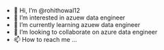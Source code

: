 - 👋 Hi, I’m @rohithowal12
- 👀 I’m interested in azuew data engineer 
- 🌱 I’m currently learning azuew data engineer 
- 💞️ I’m looking to collaborate on azure data engineer 
- 📫 How to reach me ...

<!---
rohithowal12/rohithowal12 is a ✨ special ✨ repository because its `README.md` (this file) appears on your GitHub profile.
You can click the Preview link to take a look at your changes.
--->
